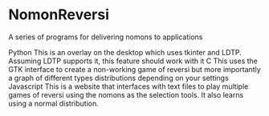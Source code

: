 # NomonReversi
A series of programs for delivering nomons to applications

Python
  This is an overlay on the desktop which uses tkinter and LDTP. Assuming LDTP supports it, this feature should work with it
C
  This uses the GTK interface to create a non-working game of reversi but more importantly a graph of different types distributions depending on your settings
Javascript
  This is a website that interfaces with text files to play multiple games of reversi using the nomons as the selection tools. It also learns using a normal distribution.

